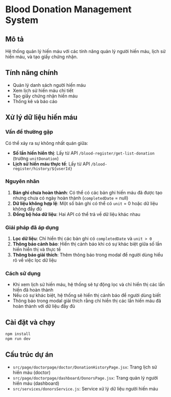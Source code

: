 # Blood Donation Management System

## Mô tả
Hệ thống quản lý hiến máu với các tính năng quản lý người hiến máu, lịch sử hiến máu, và tạo giấy chứng nhận.

## Tính năng chính
- Quản lý danh sách người hiến máu
- Xem lịch sử hiến máu chi tiết
- Tạo giấy chứng nhận hiến máu
- Thống kê và báo cáo

## Xử lý dữ liệu hiến máu

### Vấn đề thường gặp
Có thể xảy ra sự không nhất quán giữa:
- **Số lần hiến hiển thị**: Lấy từ API `/blood-register/get-list-donation` (trường `unitDonation`)
- **Lịch sử hiến máu thực tế**: Lấy từ API `/blood-register/history/${userId}`

### Nguyên nhân
1. **Bản ghi chưa hoàn thành**: Có thể có các bản ghi hiến máu đã được tạo nhưng chưa có ngày hoàn thành (`completedDate` = null)
2. **Dữ liệu không hợp lệ**: Một số bản ghi có thể có `unit` = 0 hoặc dữ liệu không đầy đủ
3. **Đồng bộ hóa dữ liệu**: Hai API có thể trả về dữ liệu khác nhau

### Giải pháp đã áp dụng
1. **Lọc dữ liệu**: Chỉ hiển thị các bản ghi có `completedDate` và `unit > 0`
2. **Thông báo cảnh báo**: Hiển thị cảnh báo khi có sự khác biệt giữa số lần hiến hiển thị và thực tế
3. **Thông báo giải thích**: Thêm thông báo trong modal để người dùng hiểu rõ về việc lọc dữ liệu

### Cách sử dụng
- Khi xem lịch sử hiến máu, hệ thống sẽ tự động lọc và chỉ hiển thị các lần hiến đã hoàn thành
- Nếu có sự khác biệt, hệ thống sẽ hiển thị cảnh báo để người dùng biết
- Thông báo trong modal giải thích rằng chỉ hiển thị các lần hiến máu đã hoàn thành với dữ liệu đầy đủ

## Cài đặt và chạy

```bash
npm install
npm run dev
```

## Cấu trúc dự án
- `src/page/doctorpage/doctor/DonationHistoryPage.jsx`: Trang lịch sử hiến máu (doctor)
- `src/page/doctorpage/dashboard/DonorsPage.jsx`: Trang quản lý người hiến máu (dashboard)
- `src/services/donorsService.js`: Service xử lý dữ liệu người hiến máu
